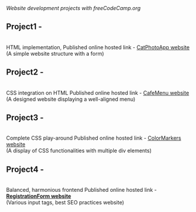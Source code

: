 <html>
<head>
  <link rel="stylesheet" href="styles.css">
<em>Website development projects with freeCodeCamp.org</em>
  </head>
<body>
<h2>Project1 -</h2>                
<br>
HTML implementation,
Published online hosted link -                                         
<a href="https://vermashaurya.github.io/fcc-websites/CatPhotoApp/catphotoapp.html">CatPhotoApp website</a><br>       
(A simple website structure with a form)

<h2>Project2 -</h2>              
<br>
CSS integration on HTML
Published online hosted link -                                      
<a href="https://vermashaurya.github.io/fcc-websites/CafeMenu/cafemenu.html">CafeMenu website</a>
<br>
(A designed website displaying a well-aligned menu)


<h2>Project3 -</h2>
<br>
Complete CSS play-around 
Published online hosted link -
<a href="https://vermashaurya.github.io/fcc-websites/ColorMarker/colormarker.html">ColorMarkers website</a> <br>
(A display of CSS functionalities with multiple div elements)

<h2>Project4 -</h2>
<br>
Balanced, harmonious frontend
Published online hosted link -
<a href="https://vermashaurya.github.io/fcc-websites/RegistrationForm/registrationform.html"><strong>RegistrationForm website</strong></a> <br>
(Various input tags, best SEO practices website)
  </body>
</html>
